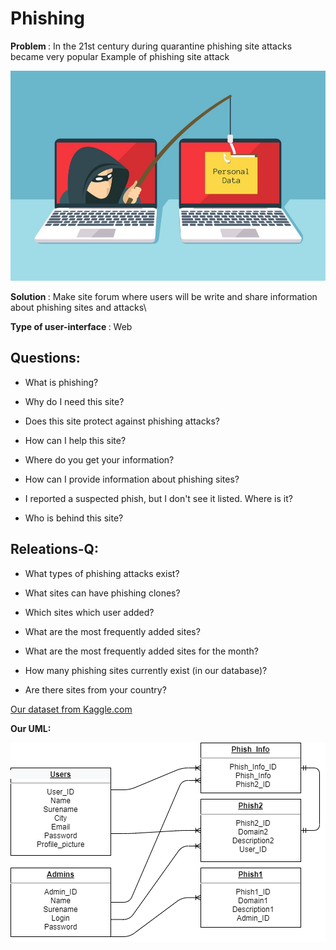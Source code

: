 # Phishing
<b> Problem </b> : In the 21st century during quarantine phishing site attacks became very popular
Example of phishing site attack


![alt text](photo.jpeg "Title")

<b> Solution </b>: Make site forum where users will be write and share information about phishing sites and attacks\

<b> Type of user-interface </b> : Web

## Questions:

* What is phishing?

* Why do I need this site?

* Does this site protect against phishing attacks?

* How can I help this site?

* Where do you get your information?

* How can I provide information about phishing sites?

* I reported a suspected phish, but I don't see it listed. Where is it?

* Who is behind this site?

## Releations-Q:

* What types of phishing attacks exist?

* What sites can have phishing clones?

* Which sites which user added?

* What are the most frequently added sites?

* What are the most frequently added sites for the month?

* How many phishing sites currently exist (in our database)?

* Are there sites from your country?

[Our dataset from Kaggle.com](https://www.kaggle.com/aman9d/phishing-data?select=combined_dataset.csv)

<b>Our UML:</b>

![alt text](Satan7172-UseCase-UML.png "Title")
